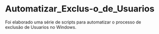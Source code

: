 # Automatizar_Exclus-o_de_Usuarios
Foi elaborado uma série de scripts para automatizar o processo de exclusão de Usuarios no Windows. 
